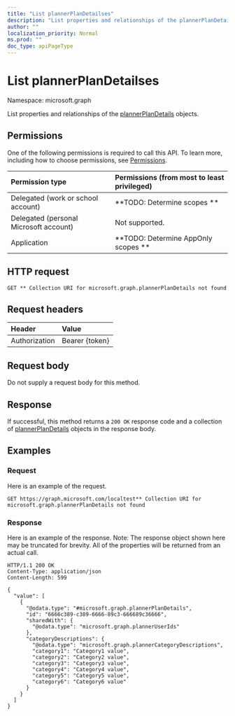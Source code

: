 ```yaml
---
title: "List plannerPlanDetailses"
description: "List properties and relationships of the plannerPlanDetails objects."
author: ""
localization_priority: Normal
ms.prod: ""
doc_type: apiPageType
---
```


# List plannerPlanDetailses

Namespace: microsoft.graph

List properties and relationships of the [plannerPlanDetails](../resources/plannerplandetails.md) objects.

## Permissions
One of the following permissions is required to call this API. To learn more, including how to choose permissions, see [Permissions](/concepts/permissions-reference.md).

|Permission type|Permissions (from most to least privileged)|
|:---|:---|
|Delegated (work or school account)|**TODO: Determine scopes **|
|Delegated (personal Microsoft account)|Not supported.|
|Application|**TODO: Determine AppOnly scopes **|

## HTTP request
<!-- {
  "blockType": "ignored"
}
-->
``` http
GET ** Collection URI for microsoft.graph.plannerPlanDetails not found
```

## Request headers
|Header|Value|
|:---|:---|
|Authorization|Bearer {token}|

## Request body
Do not supply a request body for this method.

## Response
If successful, this method returns a `200 OK` response code and a collection of [plannerPlanDetails](../resources/plannerplandetails.md) objects in the response body.

## Examples

### Request
Here is an example of the request.
<!-- {
  "blockType": "request",
  "name": "get_plannerplandetails"
}
-->
``` http
GET https://graph.microsoft.com/localtest** Collection URI for microsoft.graph.plannerPlanDetails not found
```

### Response
Here is an example of the response. Note: The response object shown here may be truncated for brevity. All of the properties will be returned from an actual call.
<!-- {
  "blockType": "response",
  "truncated": true,
  "@odata.type": "collection(microsoft.graph.plannerplandetails)"
}
-->
``` http
HTTP/1.1 200 OK
Content-Type: application/json
Content-Length: 599

{
  "value": [
    {
      "@odata.type": "#microsoft.graph.plannerPlanDetails",
      "id": "6666c389-c389-6666-89c3-666689c36666",
      "sharedWith": {
        "@odata.type": "microsoft.graph.plannerUserIds"
      },
      "categoryDescriptions": {
        "@odata.type": "microsoft.graph.plannerCategoryDescriptions",
        "category1": "Category1 value",
        "category2": "Category2 value",
        "category3": "Category3 value",
        "category4": "Category4 value",
        "category5": "Category5 value",
        "category6": "Category6 value"
      }
    }
  ]
}
```

